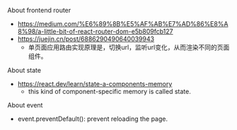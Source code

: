 About frontend router
- https://medium.com/%E6%89%8B%E5%AF%AB%E7%AD%86%E8%A8%98/a-little-bit-of-react-router-dom-e5b809fcb127
- https://juejin.cn/post/6886290490640039943
  - 单页面应用路由实现原理是，切换url，监听url变化，从而渲染不同的页面组件。

About state
- https://react.dev/learn/state-a-components-memory
  - this kind of component-specific memory is called state.


About event
- event.preventDefault(): prevent reloading the page.